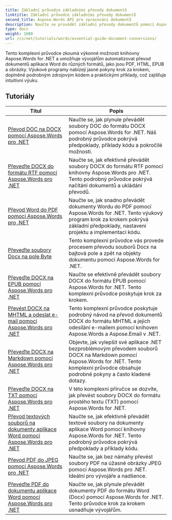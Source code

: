 ```yaml
---
title: Základní průvodce základními převody dokumentů
linktitle: Základní průvodce základními převody dokumentů
second_title: Aspose.Words API pro zpracování dokumentů
description: Naučte se provádět základní převody dokumentů pomocí Aspose.Words for .NET. Tato příručka obsahuje podrobné pokyny pro převod souborů aplikace Word do formátu PDF, TXT, HTML a dalších.
type: docs
weight: 1600
url: /cs/net/tutorials/words/essential-guide-document-conversions/
---
```


Tento komplexní průvodce zkoumá výkonné možnosti knihovny Aspose.Words for .NET a umožňuje vývojářům automatizovat převod dokumentů aplikace Word do různých formátů, jako jsou PDF, HTML, EPUB a obrázky. Výukové programy nabízejí jasné pokyny krok za krokem, doplněné podrobným zdrojovým kódem a praktickými příklady, což zajišťuje intuitivní výuku.

 ## Tutoriály
| Titul | Popis |
| --- | --- |
| [Převod DOC na DOCX pomocí Aspose.Words pro .NET](./convert-doc-to-docx/) | Naučte se, jak plynule převádět soubory DOC do formátu DOCX pomocí Aspose.Words for .NET. Náš podrobný průvodce pokrývá předpoklady, příklady kódu a pokročilé možnosti.  |
| [Převeďte DOCX do formátu RTF pomocí Aspose.Words pro .NET](./convert-docx-to-rtf/) | Naučte se, jak efektivně převádět soubory DOCX do formátu RTF pomocí knihovny Aspose.Words pro .NET. Tento podrobný průvodce pokrývá načítání dokumentů a ukládání převodů. |  
| [Převod Word do PDF pomocí Aspose.Words pro .NET](./convert-word-to-pdf/) | Naučte se, jak snadno převádět dokumenty Wordu do PDF pomocí Aspose.Words for .NET. Tento výukový program krok za krokem pokrývá základní předpoklady, nastavení projektu a implementaci kódu. | 
| [Převeďte soubory Docx na pole Byte](./convert-docx-to-byte-arrays/) | Tento komplexní průvodce vás provede procesem převodu souborů Docx na bajtová pole a zpět na objekty dokumentu pomocí Aspose.Words for .NET. |  
| [Převeďte DOCX na EPUB pomocí Aspose.Words pro .NET](./convert-docx-to-epub/) | Naučte se efektivně převádět soubory DOCX do formátu EPUB pomocí Aspose.Words for .NET. Tento komplexní průvodce poskytuje krok za krokem. |
| [Převést DOCX na MHTML a odeslat e-mail pomocí Aspose.Words pro .NET](./convert-docx-to-mhtml-send-email/) | Tento komplexní průvodce poskytuje podrobný návod na převod dokumentů DOCX do formátu MHTML a jejich odesílání e-mailem pomocí knihoven Aspose.Words a Aspose.Email v .NET. |
| [Převeďte DOCX na Markdown pomocí Aspose.Words pro .NET](./convert-docx-to-markdown/) | Objevte, jak vylepšit své aplikace .NET bezproblémovým převodem souborů DOCX na Markdown pomocí Aspose.Words for .NET. Tento komplexní průvodce obsahuje podrobné pokyny a často kladené dotazy. |
| [Převeďte DOCX na TXT pomocí Aspose.Words pro .NET](./convert-docx-to-txt/) | V této komplexní příručce se dozvíte, jak převést soubory DOCX do formátu prostého textu (TXT) pomocí Aspose.Words for .NET. |
| [Převod textových souborů na dokumenty aplikace Word pomocí Aspose.Words pro .NET](./convert-text-files-to-word-documents/) | Naučte se, jak efektivně převádět textové soubory na dokumenty aplikace Word pomocí knihovny Aspose.Words for .NET. Tento podrobný průvodce pokrývá předpoklady a příklady kódu. | 
| [Převod PDF do JPEG pomocí Aspose.Words pro .NET](./convert-pdf-to-jpeg/) | Naučte se, jak bez námahy převést soubory PDF na úžasné obrázky JPEG pomocí Aspose.Words pro .NET. Ideální pro vývojáře a nadšence. |
| [Převeďte PDF do dokumentu aplikace Word pomocí Aspose.Words pro .NET](./convert-pdf-to-word/) | Naučte se, jak plynule převádět dokumenty PDF do formátu Word (Docx) pomocí Aspose.Words for .NET. Tento průvodce krok za krokem usnadňuje vývojářům. |